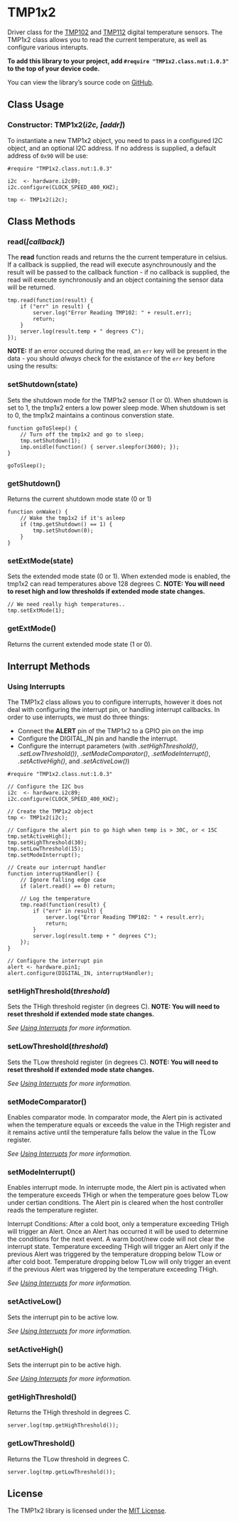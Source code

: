# TMP1x2

Driver class for the [TMP102](http://www.ti.com.cn/cn/lit/ds/symlink/tmp102.pdf) and [TMP112](http://www.ti.com/lit/ds/symlink/tmp112.pdf) digital temperature sensors. The TMP1x2 class allows you to read the current temperature, as well as configure various interupts.

**To add this library to your project, add `#require "TMP1x2.class.nut:1.0.3"` to the top of your device code.**

You can view the library’s source code on [GitHub](https://github.com/electricimp/tmp1x2/tree/v1.0.3).


## Class Usage

### Constructor: TMP1x2(*i2c, [addr]*)

To instantiate a new TMP1x2 object, you need to pass in a configured I2C object, and an optional I2C address. If no address is supplied, a default address of ```0x90``` will be use:

```squirrel
#require "TMP1x2.class.nut:1.0.3"

i2c  <- hardware.i2c89;
i2c.configure(CLOCK_SPEED_400_KHZ);

tmp <- TMP1x2(i2c);
```

## Class Methods

### read(*[callback]*)

The **read** function reads and returns the the current temperature in celsius. If a callback is supplied, the read will execute asynchrounously and the result will be passed to the callback function - if no callback is supplied, the read will execute synchronously and an object containing the sensor data will be returned.

```squirrel
tmp.read(function(result) {
    if ("err" in result) {
        server.log("Error Reading TMP102: " + result.err);
        return;
    }
    server.log(result.temp + " degrees C");
});
```

**NOTE:** If an error occured during the read, an ```err``` key will be present in the data - you should *always* check for the existance of the ```err``` key before using the results:

### setShutdown(state)

Sets the shutdown mode for the TMP1x2 sensor (1 or 0). When shutdown is set to 1, the tmp1x2 enters a low power sleep mode. When shutdown is set to 0, the tmp1x2 maintains a continous converstion state.

```squirrel
function goToSleep() {
    // Turn off the tmp1x2 and go to sleep;
    tmp.setShutdown(1);
    imp.onidle(function() { server.sleepfor(3600); });
}

goToSleep();
```

### getShutdown()

Returns the current shutdown mode state (0 or 1)

```squirrel
function onWake() {
    // Wake the tmp1x2 if it's asleep
    if (tmp.getShutdown() == 1) {
        tmp.setShutdown(0);
    }
}
```

### setExtMode(state)

Sets the extended mode state (0 or 1). When extended mode is enabled, the tmp1x2 can read temperatures above 128 degrees C. **NOTE: You will need to reset high and low thresholds if extended mode state changes.**

```squirrel
// We need really high temperatures..
tmp.setExtMode(1);
```

### getExtMode()

Returns the current extended mode state (1 or 0).

## Interrupt Methods

### Using Interrupts

The TMP1x2 class allows you to configure interrupts, however it does not deal with configuring the interrupt pin, or handling interrupt callbacks. In order to use interrupts, we must do three things:

- Connect the **ALERT** pin of the TMP1x2 to a GPIO pin on the imp
- Configure the DIGITAL_IN pin and handle the interrupt.
- Configure the interrupt parameters (with *.setHighThreshold()*, *.setLowThreshold())*, *.setModeComparator()*, *.setModeInterrupt()*, *.setActiveHigh()*, and *.setActiveLow()*)

```squirrel
#require "TMP1x2.class.nut:1.0.3"

// Configure the I2C bus
i2c  <- hardware.i2c89;
i2c.configure(CLOCK_SPEED_400_KHZ);

// Create the TMP1x2 object
tmp <- TMP1x2(i2c);

// Configure the alert pin to go high when temp is > 30C, or < 15C
tmp.setActiveHigh();
tmp.setHighThreshold(30);
tmp.setLowThreshold(15);
tmp.setModeInterrupt();

// Create our interrupt handler
function interruptHandler() {
    // Ignore falling edge case
    if (alert.read() == 0) return;

    // Log the temperature
    tmp.read(function(result) {
        if ("err" in result) {
            server.log("Error Reading TMP102: " + result.err);
            return;
        }
        server.log(result.temp + " degrees C");
    });
}

// Configure the interrupt pin
alert <- hardware.pin1;
alert.configure(DIGITAL_IN, interruptHandler);
```

### setHighThreshold(*threshold*)

Sets the THigh threshold register (in degrees C).  **NOTE: You will need to reset threshold if extended mode state changes.**

*See [Using Interrupts](#using-interrupts) for more information.*

### setLowThreshold(*threshold*)

Sets the TLow threshold register (in degrees C). **NOTE: You will need to reset threshold if extended mode state changes.**

*See [Using Interrupts](#using-interrupts) for more information.*

### setModeComparator()

Enables comparator mode. In comparator mode, the Alert pin is activated when the temperature equals or exceeds the value in the THigh register and it remains active until the temperature falls below the value in the TLow register.

*See [Using Interrupts](#using-interrupts) for more information.*

### setModeInterrupt()

Enables interrupt mode. In interrupte mode, the Alert pin is activated when the temperature exceeds THigh or when the temperature goes below TLow under certian conditions.  The Alert pin is cleared when the host controller reads the temperature register.

Interrupt Conditions: After a cold boot, only a temperature exceeding THigh will trigger an Alert.  Once an Alert has occurred it will be used to determine the conditions for the next event.  A warm boot/new code will not clear the interrupt state.  Temperature exceeding THigh will trigger an Alert only if the previous Alert was triggered by the temperature dropping below TLow or after cold boot.  Temperature dropping below TLow will only trigger an event if the previous Alert was triggered by the temperature exceeding THigh. 

*See [Using Interrupts](#using-interrupts) for more information.*

### setActiveLow()

Sets the interrupt pin to be active low.

*See [Using Interrupts](#using-interrupts) for more information.*

### setActiveHigh()

Sets the interrupt pin to be active high.

*See [Using Interrupts](#using-interrupts) for more information.*

### getHighThreshold()

Returns the THigh threshold in degrees C.

```squirrel
server.log(tmp.getHighThreshold());
```

### getLowThreshold()

Returns the TLow threshold in degrees C.

```squirrel
server.log(tmp.getLowThreshold());
```

## License

The TMP1x2 library is licensed under the [MIT License](https://github.com/electricimp/TMP1x2/blob/master/LICENSE).
